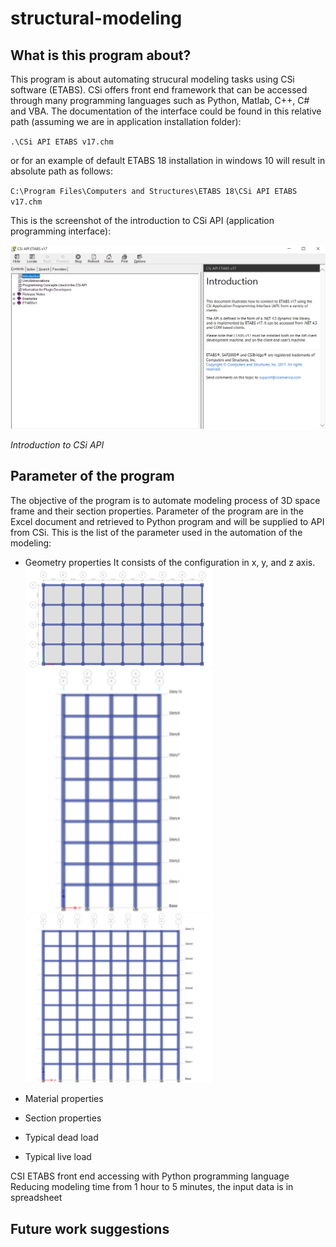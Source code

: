 # structural-modeling

## What is this program about?
This program is about automating strucural modeling tasks using CSi software (ETABS).
CSi offers front end framework that can be accessed through many programming languages such as Python, Matlab, C++, C# and VBA.
The documentation of the interface could be found in this relative path (assuming we are in application installation folder):

`.\CSi API ETABS v17.chm`

or for an example of default ETABS 18 installation in windows 10 will result in absolute path as follows:

`C:\Program Files\Computers and Structures\ETABS 18\CSi API ETABS v17.chm`

This is the screenshot of the introduction to CSi API (application programming interface):

<img src="img/1.PNG" alt="CSi API" width="700"/>

*Introduction to CSi API*

## Parameter of the program

The objective of the program is to automate modeling process of 3D space frame and their section properties.
Parameter of the program are in the Excel document and retrieved to Python program and will be supplied to API from CSi. This is the list of the parameter used in the automation of the modeling:

- Geometry properties
It consists of the configuration in x, y, and z axis.<img src="img/2.png" alt="CSi API" width="300"/>
<img src="img/3.png" alt="CSi API" width="300"/> <img src="img/4.png" alt="CSi API" width="300"/>

- Material properties 
- Section properties
- Typical dead load
- Typical live load



CSI ETABS front end accessing with Python programming language </br>
Reducing modeling time from 1 hour to 5 minutes, the input data is in spreadsheet

## Future work suggestions